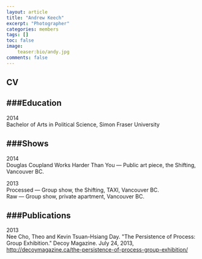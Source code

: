 ```yaml
---
layout: article
title: "Andrew Keech"
excerpt: "Photographer"
categories: members
tags: []
toc: false
image: 
	teaser:bio/andy.jpg
comments: false
---
```


## CV

###Education
----------------------
2014 <br>
Bachelor of Arts in Political Science, Simon Fraser University 

###Shows
----------------------
2014 <br>
Douglas Coupland Works Harder Than You — Public art piece, the Shifting, Vancouver BC.

2013 <br>
Processed — Group show, the Shifting, TAXI, Vancouver BC. <br>
Raw — Group show, private apartment, Vancouver BC.

###Publications
----------------------
2013 <br>
Nee Cho, Theo and Kevin Tsuan-Hsiang Day. "The Persistence of Process: Group Exhibition." Decoy Magazine. July 24, 2013, http://decoymagazine.ca/the-persistence-of-process-group-exhibition/

